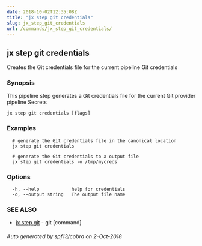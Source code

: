 ```yaml
---
date: 2018-10-02T12:35:08Z
title: "jx step git credentials"
slug: jx_step_git_credentials
url: /commands/jx_step_git_credentials/
---
```

## jx step git credentials

Creates the Git credentials file for the current pipeline Git credentials

### Synopsis

This pipeline step generates a Git credentials file for the current Git provider pipeline Secrets

```
jx step git credentials [flags]
```

### Examples

```
  # generate the Git credentials file in the canonical location
  jx step git credentials
  
  # generate the Git credentials to a output file
  jx step git credentials -o /tmp/mycreds
```

### Options

```
  -h, --help            help for credentials
  -o, --output string   The output file name
```

### SEE ALSO

* [jx step git](/commands/jx_step_git/)	 - git [command]

###### Auto generated by spf13/cobra on 2-Oct-2018
